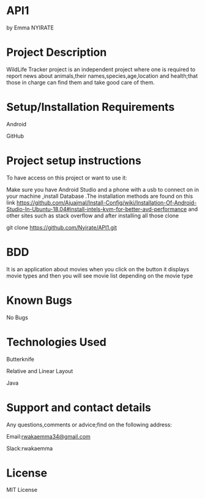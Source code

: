 # API1
by Emma NYIRATE

# Project Description

WildLife Tracker project is an independent project where one is required to report news about animals,their names,species,age,location and health;that those in charge can find them and take good care of them.

# Setup/Installation Requirements
Android

GitHub

# Project setup instructions

To have access on this project or want to use it:

Make sure you have Android Studio and a phone with a usb to connect on in your machine ,install Database .The installation methods are found on this link https://github.com/Ajuajmal/Install-Config/wiki/Installation-Of-Android-Studio-In-Ubuntu-18.04#install-intels-kvm-for-better-avd-performance and other sites such as stack overflow
and after installing all those clone

git clone https://github.com/Nyirate/API1.git

# BDD

It is an application about movies when you click on the button it displays movie types and then you will see movie list depending on the movie type

# Known Bugs

No Bugs

# Technologies Used

Butterknife

Relative and Linear Layout

Java

# Support and contact details

Any questions,comments or advice;find on the following address:

Email:rwakaemma34@gmail.com

Slack:rwakaemma

# License

MIT License
